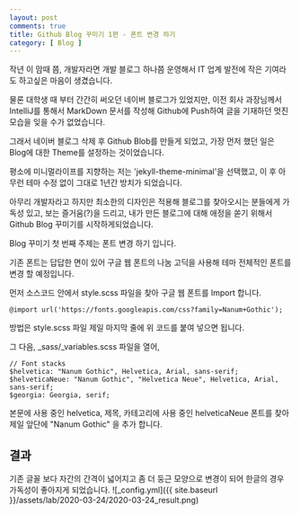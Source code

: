 ```yaml
---
layout: post
comments: true
title: Github Blog 꾸미기 1편 - 폰트 변경 하기
category: [ Blog ]
---
```

작년 이 맘때 쯤, 개발자라면 개발 블로그 하나쯤 운영해서 IT 업계 발전에 작은 기여라도 하고싶은 마음이 생겼습니다.
  
물론 대학생 때 부터 간간히 써오던 네이버 블로그가 있었지만, 이전 회사 과장님께서 IntelliJ를 통해서 MarkDown 문서를
작성해 Github에 Push하여 글을 기재하던 멋진 모습을 잊을 수가 없었습니다.  
 
그래서 네이버 블로그 삭제 후 Github Blob를 만들게 되었고, 가장 먼저 했던 일은 Blog에 대한 Theme를 설정하는 것이었습니다.
   
평소에 미니멀라이프를 지향하는 저는 'jekyll-theme-minimal'을 선택했고, 
이 후 아무런 테마 수정 없이 그대로 1년간 방치가 되었습니다.
   
아무리 개발자라고 하지만 최소한의 디자인은 적용해 블로그를 찾아오시는 분들에게 가독성 있고, 보는 즐거움(?)을 드리고, 
내가 만든 블로그에 대해 애정을 쏟기 위해서 Github Blog 꾸미기를 시작하게되었습니다.    

Blog 꾸미기 첫 번째 주제는 폰트 변경 하기 입니다.  

기존 폰트는 답답한 면이 있어 구글 웹 폰트의 나눔 고딕을 사용해 테마 전체적인 폰트를 변경 할 예정입니다.    

먼저 소스코드 안에서 style.scss 파일을 찾아 구글 웹 폰트를 Import 합니다.
~~~
@import url('https://fonts.googleapis.com/css?family=Nanum+Gothic');
~~~
방법은 style.scss 파일 제일 마지막 줄에 위 코드를 붙여 넣으면 됩니다.   

그 다음, _sass/_variables.scss 파일을 열어,  
~~~
// Font stacks
$helvetica: "Nanum Gothic", Helvetica, Arial, sans-serif;
$helveticaNeue: "Nanum Gothic", "Helvetica Neue", Helvetica, Arial, sans-serif;
$georgia: Georgia, serif;
~~~
본문에 사용 중인 helvetica, 제목, 카테고리에 사용 중인 helveticaNeue 폰트를 찾아 제일 앞단에
"Nanum Gothic" 을 추가 합니다.     

## 결과
기존 글꼴 보다 자간의 간격이 넓어지고 좀 더 둥근 모양으로 변경이 되어 한글의 경우 가독성이 좋아지게 되었습니다.
![_config.yml]({{ site.baseurl }}/assets/lab/2020-03-24/2020-03-24_result.png)  
